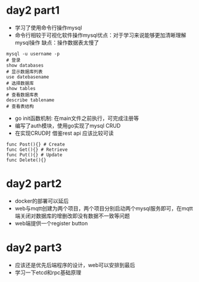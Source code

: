 # day2 part1
* 学习了使用命令行操作mysql
* 命令行相较于可视化软件操作mysql优点：对于学习来说能够更加清晰理解mysql操作 缺点：操作数据表太慢了
```
mysql -u username -p
# 登录
show databases
# 显示数据库列表
use datebasename
# 选择数据库
show tables
# 查看数据库表
describe tablename
# 查看表结构
```
* go init函数机制: 在main文件之前执行，可完成注册等
* 编写了auth模块，使用go实现了mysql CRUD
* 在实现CRUD时 借鉴rest api 应该比较可读
```
func Post(){} # Create
func Get(){} # Retrieve
func Put(){} # Update
func Delete(){} 
```
# day2 part2
* docker的部署可以延后
* web与mqtt创建为两个项目，两个项目分别启动两个mysql服务即可，在mqtt端关闭对数据库的增删改即没有数据不一致等问题
* web端提供一个register button
# day2 part3
* 应该还是优先后端程序的设计，web可以安排到最后
* 学习一下etcd和rpc基础原理
